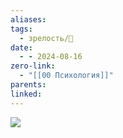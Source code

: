 ```yaml
---
aliases: 
tags:
  - зрелость/🌱
date:
  - - 2024-08-16
zero-link:
  - "[[00 Психология]]"
parents: 
linked:
---
```

![](Pasted%20image%2020240816214736.png) 